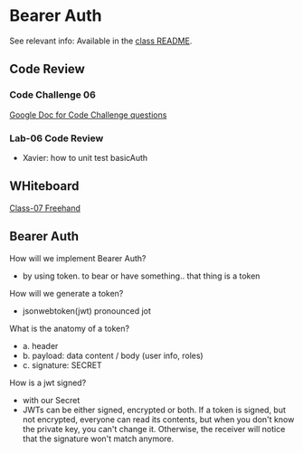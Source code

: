 # Bearer Auth

See relevant info: Available in the [class README](README.md).

## Code Review

### Code Challenge 06

[Google Doc for Code Challenge questions](https://docs.google.com/document/d/16NwZC_DEHNxNEVZWwLlsJlNPl9EZmt-FBnjpgMSlIdk/edit?usp=sharing)

### Lab-06 Code Review

- Xavier: how to unit test basicAuth

## WHiteboard

[Class-07 Freehand](https://projects.invisionapp.com/freehand/document/BDXY2l9Sr)

## Bearer Auth

How will we implement Bearer Auth?
- by using token.  to bear or have something..  that thing is a token

How will we generate a token?
- jsonwebtoken(jwt) pronounced jot

What is the anatomy of a token?
- a. header
- b. payload: data content / body (user info, roles)
- c. signature: SECRET

How is a jwt signed?
- with our Secret
- JWTs can be either signed, encrypted or both. If a token is signed, but not encrypted, everyone can read its contents, but when you don't know the private key, you can't change it. Otherwise, the receiver will notice that the signature won't match anymore.
